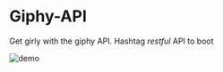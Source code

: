 # Giphy-API
Get girly with the giphy API. Hashtag *restful* API to boot

![demo](https://github.com/krosenk729/Giphy-API/blob/master/assets/images/demo.gif)